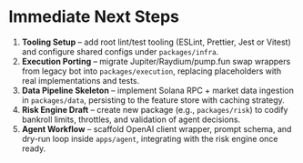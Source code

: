 # Immediate Next Steps

1. **Tooling Setup** – add root lint/test tooling (ESLint, Prettier, Jest or Vitest) and configure shared configs under `packages/infra`.
2. **Execution Porting** – migrate Jupiter/Raydium/pump.fun swap wrappers from legacy bot into `packages/execution`, replacing placeholders with real implementations and tests.
3. **Data Pipeline Skeleton** – implement Solana RPC + market data ingestion in `packages/data`, persisting to the feature store with caching strategy.
4. **Risk Engine Draft** – create new package (e.g., `packages/risk`) to codify bankroll limits, throttles, and validation of agent decisions.
5. **Agent Workflow** – scaffold OpenAI client wrapper, prompt schema, and dry-run loop inside `apps/agent`, integrating with the risk engine once ready.
